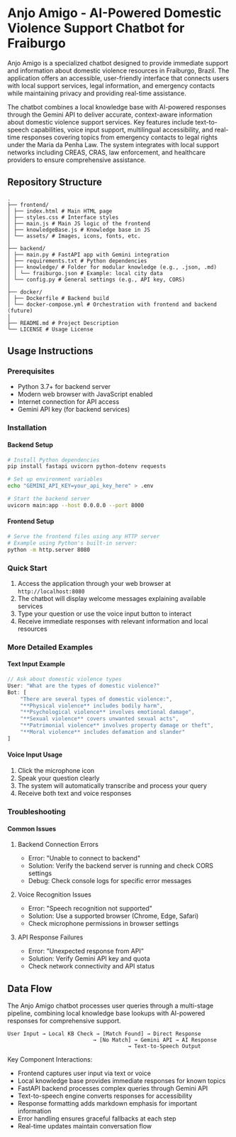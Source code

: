 # Anjo Amigo - AI-Powered Domestic Violence Support Chatbot for Fraiburgo

Anjo Amigo is a specialized chatbot designed to provide immediate support and information about domestic violence resources in Fraiburgo, Brazil. The application offers an accessible, user-friendly interface that connects users with local support services, legal information, and emergency contacts while maintaining privacy and providing real-time assistance.

The chatbot combines a local knowledge base with AI-powered responses through the Gemini API to deliver accurate, context-aware information about domestic violence support services. Key features include text-to-speech capabilities, voice input support, multilingual accessibility, and real-time responses covering topics from emergency contacts to legal rights under the Maria da Penha Law. The system integrates with local support networks including CREAS, CRAS, law enforcement, and healthcare providers to ensure comprehensive assistance.

## Repository Structure
```
.
├── frontend/
│ ├── index.html # Main HTML page
│ ├── styles.css # Interface styles
│ ├── main.js # Main JS logic of the frontend
│ ├── knowledgeBase.js # Knowledge base in JS
│ └── assets/ # Images, icons, fonts, etc.
│
├── backend/
│ ├── main.py # FastAPI app with Gemini integration
│ ├── requirements.txt # Python dependencies
│ ├── knowledge/ # Folder for modular knowledge (e.g., .json, .md)
│ │ └── fraiburgo.json # Example: local city data
│ └── config.py # General settings (e.g., API key, CORS)
│
├── docker/
│ ├── Dockerfile # Backend build
│ └── docker-compose.yml # Orchestration with frontend and backend (future)
│
├── README.md # Project Description
└── LICENSE # Usage License
```

## Usage Instructions
### Prerequisites
- Python 3.7+ for backend server
- Modern web browser with JavaScript enabled
- Internet connection for API access
- Gemini API key (for backend services)

### Installation

#### Backend Setup
```bash
# Install Python dependencies
pip install fastapi uvicorn python-dotenv requests

# Set up environment variables
echo "GEMINI_API_KEY=your_api_key_here" > .env

# Start the backend server
uvicorn main:app --host 0.0.0.0 --port 8000
```

#### Frontend Setup
```bash
# Serve the frontend files using any HTTP server
# Example using Python's built-in server:
python -m http.server 8080
```

### Quick Start
1. Access the application through your web browser at `http://localhost:8080`
2. The chatbot will display welcome messages explaining available services
3. Type your question or use the voice input button to interact
4. Receive immediate responses with relevant information and local resources

### More Detailed Examples

#### Text Input Example
```javascript
// Ask about domestic violence types
User: "What are the types of domestic violence?"
Bot: [
    "There are several types of domestic violence:",
    "**Physical violence** includes bodily harm",
    "**Psychological violence** involves emotional damage",
    "**Sexual violence** covers unwanted sexual acts",
    "**Patrimonial violence** involves property damage or theft",
    "**Moral violence** includes defamation and slander"
]
```

#### Voice Input Usage
1. Click the microphone icon
2. Speak your question clearly
3. The system will automatically transcribe and process your query
4. Receive both text and voice responses

### Troubleshooting

#### Common Issues
1. Backend Connection Errors
   - Error: "Unable to connect to backend"
   - Solution: Verify the backend server is running and check CORS settings
   - Debug: Check console logs for specific error messages

2. Voice Recognition Issues
   - Error: "Speech recognition not supported"
   - Solution: Use a supported browser (Chrome, Edge, Safari)
   - Check microphone permissions in browser settings

3. API Response Failures
   - Error: "Unexpected response from API"
   - Solution: Verify Gemini API key and quota
   - Check network connectivity and API status

## Data Flow
The Anjo Amigo chatbot processes user queries through a multi-stage pipeline, combining local knowledge base lookups with AI-powered responses for comprehensive support.

```ascii
User Input → Local KB Check → [Match Found] → Direct Response
                           → [No Match] → Gemini API → AI Response
                                      → Text-to-Speech Output
```

Key Component Interactions:
- Frontend captures user input via text or voice
- Local knowledge base provides immediate responses for known topics
- FastAPI backend processes complex queries through Gemini API
- Text-to-speech engine converts responses for accessibility
- Response formatting adds markdown emphasis for important information
- Error handling ensures graceful fallbacks at each step
- Real-time updates maintain conversation flow